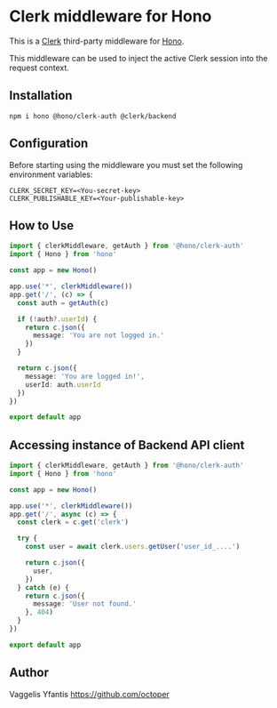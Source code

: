 # Clerk middleware for Hono

This is a [Clerk](https://clerk.com) third-party middleware for [Hono](https://github.com/honojs/hono).

This middleware can be used to inject the active Clerk session into the request context.

## Installation

```plain
npm i hono @hono/clerk-auth @clerk/backend
```

## Configuration

Before starting using the middleware you must set the following environment variables:

```plain
CLERK_SECRET_KEY=<You-secret-key>
CLERK_PUBLISHABLE_KEY=<Your-publishable-key>
```

## How to Use

```ts
import { clerkMiddleware, getAuth } from '@hono/clerk-auth'
import { Hono } from 'hono'

const app = new Hono()

app.use('*', clerkMiddleware())
app.get('/', (c) => {
  const auth = getAuth(c)

  if (!auth?.userId) {
    return c.json({
      message: 'You are not logged in.'
    })
  }

  return c.json({
    message: 'You are logged in!',
    userId: auth.userId
  })
})

export default app
```

## Accessing instance of Backend API client

```ts
import { clerkMiddleware, getAuth } from '@hono/clerk-auth'
import { Hono } from 'hono'

const app = new Hono()

app.use('*', clerkMiddleware())
app.get('/', async (c) => {
  const clerk = c.get('clerk')

  try {
    const user = await clerk.users.getUser('user_id_....')

    return c.json({
      user,
    })
  } catch (e) {
    return c.json({
      message: 'User not found.'
    }, 404)
  }
})

export default app
```

## Author

Vaggelis Yfantis <https://github.com/octoper>
